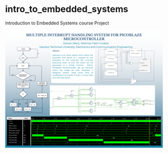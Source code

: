 # intro_to_embedded_systems
Introduction to Embedded Systems course Project

<p align="center">
  <img src="poster.png" />
</p>
